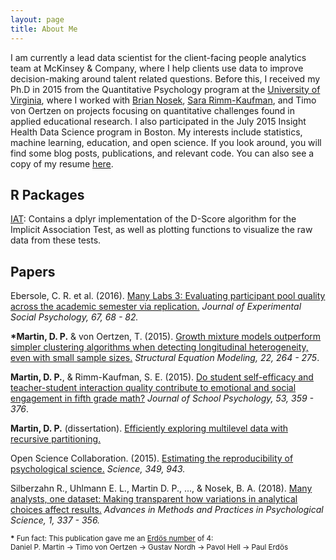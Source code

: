 ```yaml
---
layout: page
title: About Me
---
```


I am currently a lead data scientist for the client-facing people analytics team at
McKinsey & Company, where I help clients use data to improve decision-making around talent
related questions. Before this, I received my Ph.D in 2015 from the Quantitative Psychology 
program at the [University of Virginia](http://www.virginia.edu/), where I worked with
[Brian Nosek](http://projectimplicit.net/nosek/),
[Sara Rimm-Kaufman](http://curry.virginia.edu/about/directory/sara-e.-rimm-kaufman), and
Timo von Oertzen on projects focusing on quantitative challenges found in applied 
educational research. I also participated in the July 2015 Insight Health
Data Science program in Boston. My interests include statistics, machine learning, 
education, and open science. If you look around,
you will find some blog posts, publications, and relevant code.
You can also see a copy of my resume [here](../extras/DPM_Resume.pdf).

## R Packages

[IAT](https://github.com/dpmartin42/IAT): Contains a dplyr implementation
of the D-Score algorithm for the Implicit Association Test, as well as plotting functions
to visualize the raw data from these tests.

## Papers

Ebersole, C. R. et al. (2016). [Many Labs 3: Evaluating participant pool quality
across the academic semester via replication.](https://osf.io/csygd/) *Journal of Experimental Social
Psychology, 67, 68 - 82.*

**\*Martin, D. P.** & von Oertzen, T. (2015). [Growth mixture models outperform simpler
clustering algorithms when detecting longitudinal heterogeneity, even with small sample
sizes.](../extras/GMMSampSize.pdf) *Structural Equation Modeling, 22, 264 - 275*.

**Martin, D. P.**, & Rimm-Kaufman, S. E. (2015). [Do student self-efficacy and
teacher-student interaction quality contribute to emotional and social engagement in
fifth grade math?](../extras/JSP_final.pdf) *Journal of School Psychology, 53, 359 - 376*.

**Martin, D. P.** (dissertation). [Efficiently exploring multilevel data with recursive
partitioning.](../extras/dissertation.pdf)

Open Science Collaboration. (2015). [Estimating the reproducibility of psychological
science.](https://osf.io/phtye/) *Science, 349, 943.*

Silberzahn R., Uhlmann E. L., Martin D. P., ..., & Nosek, B. A. (2018). [Many analysts, 
one dataset: Making transparent how variations in analytical choices 
affect results.](https://osf.io/j5v8f/) *Advances in Methods and Practices in Psychological 
Science, 1, 337 - 356.*


<small>
<b>*</b> Fun fact: This publication gave me an <a href="https://xkcd.com/599/">Erd&ouml;s number</a> of 4:
<br>
Daniel P. Martin &#8594;
Timo von Oertzen &#8594;
Gustav Nordh &#8594;
Pavol Hell &#8594;
Paul Erd&ouml;s
</small>
